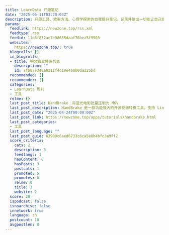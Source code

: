 ```yaml
---
title: LearnData 开源笔记
date: "2025-06-11T03:28:04Z"
description: 开源工具、效率方法、心理学探索的自我提升笔记，记录并输出一切能让自己提升的知识。
params:
  feedlink: https://newzone.top/rss.xml
  feedtype: rss
  feedid: 11e6f832ac7e98655daaf70bea5f9503
  websites:
    https://newzone.top/: true
  blogrolls: []
  in_blogrolls:
  - title: 中文独立博客列表
    description: ""
    id: 7fb87e348a8211f4c19e4b0b0da225bd
  recommended: []
  recommender: []
  categories:
  - LearnData 周刊
  - 工具
  relme: {}
  last_post_title: HandBrake：将蓝光电影批量压制为 MKV
  last_post_description: HandBrake 是一款功能强大的开源视频转换工具，支持 Linux、macOS 和 Windows
  last_post_date: "2025-04-24T00:00:00Z"
  last_post_link: https://newzone.top/apps/tutorials/handbrake.html
  last_post_categories:
  - 工具
  last_post_language: ""
  last_post_guid: 63909c6aed6733c6ca5e8b4bfc3a9ff2
  score_criteria:
    cats: 2
    description: 3
    feedlangs: 1
    hasContent: 0
    hasPosts: 3
    postcats: 1
    promoted: 5
    promotes: 0
    relme: 0
    title: 3
    website: 2
  score: 20
  ispodcast: false
  isnoarchive: false
  innetwork: true
  language: zh
  postcount: 10
  avgpostlen: 0
---
```

